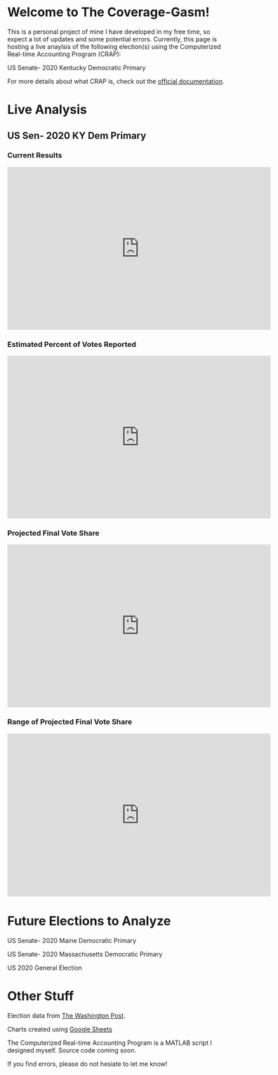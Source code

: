 # Welcome to The Coverage-Gasm!
This is a personal project of mine I have developed in my free time, so expect a lot of updates and some potential errors. Currently, this page is hosting a live anaylsis of the following election(s) using the Computerized Real-time Accounting Program (CRAP):

US Senate- 2020 Kentucky Democratic Primary

For more details about what CRAP is, check out the [official documentation](https://docs.google.com/document/d/1JwVihLW2GugDK3el7i5EdO03wT124_zcrKv4sPQvE_8/edit?usp=sharing).

# Live Analysis

## US Sen- 2020 KY Dem Primary

### Current Results
<iframe width="600" height="371" seamless frameborder="0" scrolling="no" src="https://docs.google.com/spreadsheets/d/1BMKeNSRM4k_ESgQ1PIR4RmJZ3Ly_wqv7Iz9HViv7UMM/htmlembed/sheet?gid=0&range=A32"></iframe>

### Estimated Percent of Votes Reported
<iframe width="600" height="371" seamless frameborder="0" scrolling="no" src="https://docs.google.com/spreadsheets/d/e/2PACX-1vQ07tu2z80Iaelc5koRloqiBT6uo5QyOV8DV8Gyh_ASarY-dpC1XRc0DY0uS8eEb1c08WE_scT8SIer/pubchart?oid=1337734164&amp;format=interactive"></iframe>

### Projected Final Vote Share
<iframe width="600" height="371" seamless frameborder="0" scrolling="no" src="https://docs.google.com/spreadsheets/d/e/2PACX-1vQ07tu2z80Iaelc5koRloqiBT6uo5QyOV8DV8Gyh_ASarY-dpC1XRc0DY0uS8eEb1c08WE_scT8SIer/pubchart?oid=1721292002&amp;format=interactive"></iframe>

### Range of Projected Final Vote Share
<iframe width="600" height="371" seamless frameborder="0" scrolling="no" src="https://docs.google.com/spreadsheets/d/1BMKeNSRM4k_ESgQ1PIR4RmJZ3Ly_wqv7Iz9HViv7UMM/htmlembed/sheet?gid=0&range=A14"></iframe>

# Future Elections to Analyze

US Senate- 2020 Maine Democratic Primary

US Senate- 2020 Massachusetts Democratic Primary

US 2020 General Election

# Other Stuff

Election data from [The Washington Post](https://www.washingtonpost.com/elections/election-results/2020-primary-results/).

Charts created using [Google Sheets](https://www.google.com/sheets/about/)

The Computerized Real-time Accounting Program is a MATLAB script I designed myself. Source code coming soon.

If you find errors, please do not hesiate to let me know!
